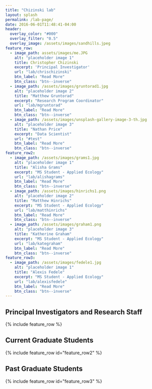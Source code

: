 ```yaml
---
title: "Chizinski lab"
layout: splash
permalink: /lab-page/
date: 2016-06-01T11:48:41-04:00
header:
  overlay_color: "#000"
  overlay_filter: "0.5"
  overlay_image: /assets/images/sandhills.jpeg
feature_row:
  - image_path: assets/images/me.JPG
    alt: "placeholder image 1"
    title: Christopher Chizinski
    excerpt: 'Principal Investigator' 
    url: "lab/chrischizinski"
    btn_label: "Read More"
    btn_class: "btn--inverse"
  - image_path: /assets/images/gruntorad1.jpg
    alt: "placeholder image 2"
    title: "Matthew Gruntorad"
    excerpt: "Research Program Coordinator"
    url: "lab/mgruntorad"
    btn_label: "Read More"
    btn_class: "btn--inverse"
  - image_path: /assets/images/unsplash-gallery-image-3-th.jpg
    alt: "placeholder image 3"
    title: "Nathan Price"
    excerpt: "Data Scientist"
    url: "#test"
    btn_label: "Read More"
    btn_class: "btn--inverse"
feature_row2:
  - image_path: /assets/images/grams1.jpg
    alt: "placeholder image 1"
    title: "Alisha Grams"
    excerpt: "MS Student - Applied Ecology"
    url: "lab/alishagrams"
    btn_label: "Read More"
    btn_class: "btn--inverse"
  - image_path: /assets/images/hinrichs1.png
    alt: "placeholder image 2"
    title: "Matthew Hinrichs"
    excerpt: "MS Student - Applied Ecology"
    url: "lab/matthinrichs"
    btn_label: "Read More"
    btn_class: "btn--inverse"
  - image_path: /assets/images/graham1.png
    alt: "placeholder image 3"
    title: "Katherine Graham"
    excerpt: "MS Student - Applied Ecology"
    url: "lab/kategraham"
    btn_label: "Read More"
    btn_class: "btn--inverse"
feature_row3:
  - image_path: /assets/images/fedele1.jpg
    alt: "placeholder image 1"
    title: "Alexis Fedele"
    excerpt: "MS Student - Applied Ecology" 
    url: "lab/alexisfedele"
    btn_label: "Read More"
    btn_class: "btn--inverse"
---
```


## Principal Investigators and Research Staff

{% include feature_row %}

## Current Graduate Students

{% include feature_row id="feature_row2" %}

## Past Graduate Students

{% include feature_row id="feature_row3" %}

